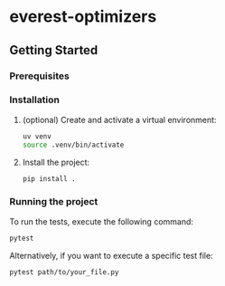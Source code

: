 # everest-optimizers

## Getting Started

### Prerequisites

### Installation

1.  (optional) Create and activate a virtual environment:

    ```bash
    uv venv
    source .venv/bin/activate
    ```

2.  Install the project:

    ```bash
    pip install .
    ```

### Running the project

To run the tests, execute the following command:

```bash
pytest
```

Alternatively, if you want to execute a specific test file:

```bash
pytest path/to/your_file.py
```
